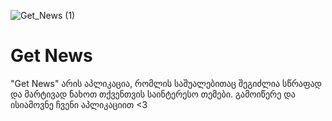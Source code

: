 ![Get_News (1)](https://user-images.githubusercontent.com/59829771/151655354-5428ca65-fa56-43cc-9d3e-06aea9178f27.png)


# Get News

"Get News" არის აპლიკაცია, რომლის საშუალებითაც შეგიძლია სწრაფად და მარტივად ნახოთ თქვენთვის საინტერესო თემები. გამოიწერე და ისიამოვნე ჩვენი აპლიკაციით <3

